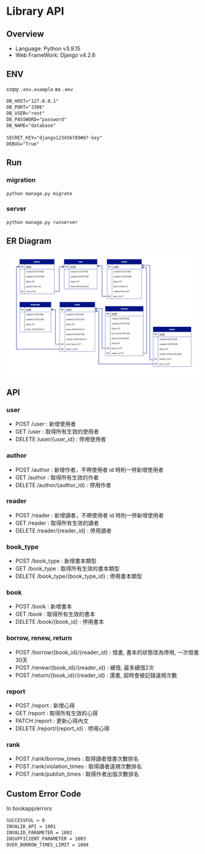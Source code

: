 # Library API

## Overview

- Language: Python v3.9.15
- Web FrameWork: Django v4.2.6

## ENV

copy `.env.example` as `.env`

```
DB_HOST="127.0.0.1"
DB_PORT="3306"
DB_USER="root"
DB_PASSWORD="password"
DB_NAME="database"

SECRET_KEY="django123456789#@?-key"
DEBUG="True"
```

## Run

### migration

```
python manage.py migrate
```

### server

```
python manage.py runserver
```

## ER Diagram
![image](./schema.png)

## API

### user

- POST /user : 新增使用者
- GET /user : 取得所有生效的使用者
- DELETE /user/{user_id} : 停用使用者

### author

- POST /author : 新增作者，不帶使用者 id 時則一併新增使用者
- GET /author : 取得所有生效的作者
- DELETE /author/{author_id} : 停用作者

### reader

- POST /reader : 新增讀者，不帶使用者 id 時則一併新增使用者
- GET /reader : 取得所有生效的讀者
- DELETE /reader/{reader_id} : 停用讀者

### book_type

- POST /book_type : 新增書本類型
- GET /book_type : 取得所有生效的書本類型
- DELETE /book_type/{book_type_id} : 停用書本類型

### book

- POST /book : 新增書本
- GET /book : 取得所有生效的書本
- DELETE /book/{book_id} : 停用書本

### borrow, renew, return

- POST /borrow/{book_id}/{reader_id} : 借書, 書本的狀態改為停用, 一次借書30天
- POST /renew/{book_id}/{reader_id} : 續借, 最多續借2次
- POST /return/{book_id}/{reader_id} : 還書, 超時會被記錄違規次數

### report

- POST /report : 新增心得
- GET /report : 取得所有生效的心得
- PATCH /report : 更新心得內文
- DELETE /report/{report_id} : 停用心得

### rank

- POST /rank/borrow_times : 取得讀者借書次數排名
- POST /rank/violation_times : 取得讀者違規次數排名
- POST /rank/publish_times : 取得作者出版次數排名

## Custom Error Code

In bookapp/errors

```
SUCCESSFUL = 0
INVALID_API = 1001
INVALID_PARAMETER = 1002
INSUFFICIENT_PARAMETER = 1003
OVER_BORROW_TIMES_LIMIT = 1004
```
